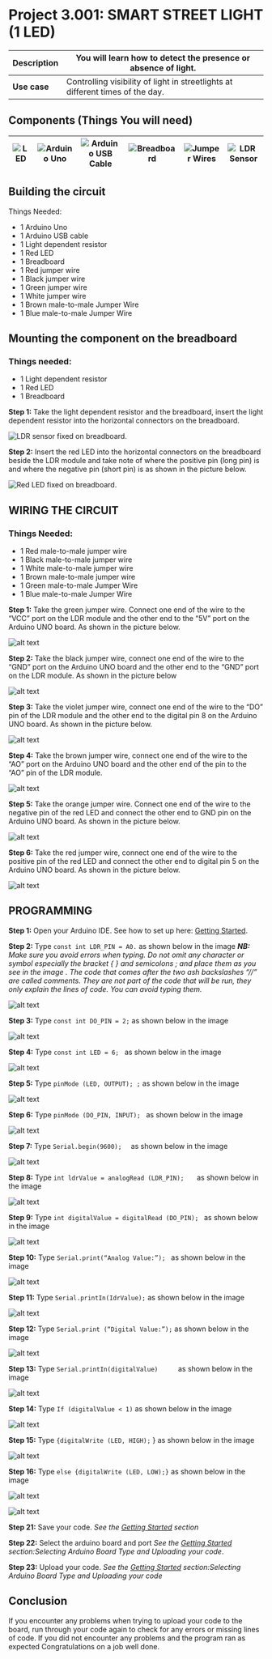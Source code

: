 # Project 3.001: SMART STREET LIGHT (1 LED)

| **Description** | You will learn how to detect the presence or absence of light.  |
|------------------|----------------------------------------------------------------|
| **Use case**     | Controlling visibility of light in streetlights at different times of the day.  |

## Components (Things You will need)

| ![LED](../../assets/components/buzzer_ima.webp) | ![Arduino Uno](../../assets/components/arduino.png) | ![Arduino USB Cable](../../assets/components/USB_Cable.png) | ![Breadboard](../../assets/components/breadboard.png) |![Jumper Wires](../../assets/components/jump_wire.png)| ![LDR Sensor](../../assets/components/ldr.png)|
|-------------------------|-------------------------|-------------------------|-------------------------|-------------------------|-------------------------|

## Building the circuit

Things Needed:

-	1 Arduino Uno 
-	1 Arduino USB cable 
-	1 Light dependent resistor   
-	1 Red LED 
-	1 Breadboard 
-	1 Red jumper wire 
-	1 Black jumper wire 
-	1 Green jumper wire 
-	1 White jumper wire 
-	1 Brown male-to-male Jumper Wire 
-	1 Blue male-to-male Jumper Wire 

## Mounting the component on the breadboard

### Things needed:

-	1 Light dependent resistor  
-	1 Red LED 
-	1 Breadboard 

**Step 1:** Take the light dependent resistor and the breadboard, insert the light dependent resistor into the horizontal connectors on the   breadboard.

![LDR sensor fixed on breadboard](../../assets/2.0/3.2.LDR+Buzzer/circuit_1.jpg).

**Step 2:** Insert the red LED into the horizontal connectors on the breadboard beside the LDR module and take note of where the positive pin (long pin) is and where the negative pin (short pin) is as shown in the picture below.

![Red LED fixed on breadboard](../../assets/2.0/3.1.LDR+LED/LDR_and_LED4/circuit_2.jpg).


## WIRING THE CIRCUIT

### Things Needed:

-	1 Red male-to-male jumper wire 
-	1 Black male-to-male jumper wire 
-	1 White male-to-male jumper wire 
-	1 Brown male-to-male jumper wire 
-	1 Green male-to-male Jumper Wire 
-	1 Blue male-to-male Jumper Wire 

**Step 1:** Take the green jumper wire. Connect one end of the wire to the “VCC” port on the LDR module and the other end to the “5V” port on the Arduino UNO board. As shown in the picture below.

![alt text](image-1.png)

**Step 2:** Take the black jumper wire, connect one end of the wire to the “GND” port on the Arduino UNO board and the other end to the “GND” port on the LDR module. As shown in the picture below

![alt text](image-2.png)

**Step 3:** Take the violet jumper wire, connect one end of the wire to the “DO” pin of the LDR module and the other end to the digital pin 8 on the Arduino UNO board. As shown in the picture below.

![alt text](image-3.png)

**Step 4:** Take the brown jumper wire, connect one end of the wire to the “AO” port on the Arduino UNO board and the other end of the pin to the “AO” pin of the LDR module.

![alt text](image-4.png)

**Step 5:** Take the orange jumper wire.  Connect one end of the wire to the negative pin of the red LED and connect the other end to GND pin on the Arduino UNO board. As shown in the picture below.

![alt text](image-5.png)

**Step 6:** Take the red jumper wire, connect one end of the wire to the positive pin of the red LED and connect the other end to digital pin 5 on the Arduino UNO board. As shown in the picture below.

![alt text](image-6.png)


## PROGRAMMING

**Step 1:** Open your Arduino IDE. See how to set up here: [Getting Started](../../../../README.md#getting-started).

**Step 2:** Type ```const int LDR_PIN = A0.```   as shown below in the image 
_**NB:** Make sure you avoid errors when typing. Do not omit any character or symbol especially the bracket { }  and semicolons ;  and place them as you see in the image . The code that comes after the two ash backslashes “//” are called comments. They are not part of the code that will be run, they only explain the lines of code. You can avoid typing them._

![alt text](image-7.png)

**Step 3:** Type ```const int DO_PIN = 2;``` as shown below in the image

![alt text](image-8.png)

**Step 4:** Type ```const int LED = 6; ``` as shown below in the image

![alt text](image-9.png)

**Step 5:** Type ```pinMode (LED, OUTPUT); ;``` as shown below in the image

![alt text](image-10.png)

**Step 6:** Type ```pinMode (DO_PIN, INPUT); ``` as shown below in the image

![alt text](image-11.png)

**Step 7:** Type ```Serial.begin(9600);  ``` as shown below in the image

![alt text](image-12.png)

**Step 8:** Type ```int ldrValue = analogRead (LDR_PIN);   ``` as shown below in the image

![alt text](image-13.png)

**Step 9:** Type ```int digitalValue = digitalRead (DO_PIN); ``` as shown below in the image

![alt text](image-14.png)

**Step 10:** Type ```Serial.print(“Analog Value:”); ``` as shown below in the image

![alt text](image-15.png)

**Step 11:** Type ```Serial.printIn(IdrValue);``` as shown below in the image

![alt text](image-16.png)

**Step 12:** Type ```Serial.print (“Digital Value:”);``` as shown below in the image

![alt text](image-17.png)

**Step 13:** Type 
    ```
   Serial.printIn(digitalValue)     
    ``` 
    as shown below in the image

![alt text](image-18.png)

**Step 14:** Type ``` If (digitalValue < 1) ``` as shown below in the image

![alt text](image-19.png)

**Step 15:** Type ``` {digitalWrite (LED, HIGH); ```
} as shown below in the image

![alt text](image-20.png)

**Step 16:** Type ```else {digitalWrite (LED, LOW);}``` as shown below in the image

![alt text](image-21.png)


![alt text](image-22.png)



**Step 21:** Save your code. _See the [Getting Started](../../../../README.md#getting-started) section_

**Step 22:** Select the arduino board and port _See the [Getting Started](../../../../README.md#getting-started) section:Selecting Arduino Board Type and Uploading your code_.

**Step 23:** Upload your code. _See the [Getting Started](../../../../README.md#getting-started) section:Selecting Arduino Board Type and Uploading your code_

## Conclusion

If you encounter any problems when trying to upload your code to the board, run through your code again to check for any errors or missing lines of code. If you did not encounter any problems and the program ran as expected Congratulations on a job well done.
